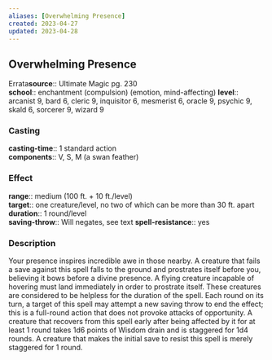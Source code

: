 ```yaml
---
aliases: [Overwhelming Presence]
created: 2023-04-27
updated: 2023-04-28
---
```


## Overwhelming Presence

Errata**source**:: Ultimate Magic pg. 230  
**school**:: enchantment (compulsion) (emotion, mind-affecting)
**level**:: arcanist 9, bard 6, cleric 9, inquisitor 6, mesmerist 6, oracle 9, psychic 9, skald 6, sorcerer 9, wizard 9

### Casting

**casting-time**:: 1 standard action  
**components**:: V, S, M (a swan feather)

### Effect

**range**:: medium (100 ft. + 10 ft./level)  
**target**:: one creature/level, no two of which can be more than 30 ft. apart  
**duration**:: 1 round/level  
**saving-throw**:: Will negates, see text
**spell-resistance**:: yes

### Description

Your presence inspires incredible awe in those nearby. A creature that fails a save against this spell falls to the ground and prostrates itself before you, believing it bows before a divine presence. A flying creature incapable of hovering must land immediately in order to prostrate itself. These creatures are considered to be helpless for the duration of the spell. Each round on its turn, a target of this spell may attempt a new saving throw to end the effect; this is a full-round action that does not provoke attacks of opportunity. A creature that recovers from this spell early after being affected by it for at least 1 round takes 1d6 points of Wisdom drain and is staggered for 1d4 rounds. A creature that makes the initial save to resist this spell is merely staggered for 1 round.
